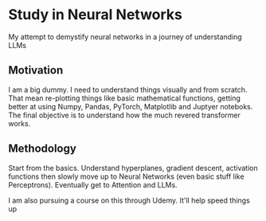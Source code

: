 # Study in Neural Networks
My attempt to demystify neural networks in a journey of understanding LLMs

## Motivation

I am a big dummy. I need to understand things visually and from scratch. That mean re-plotting things like basic mathematical functions, getting better at using Numpy, Pandas, PyTorch, Matplotlib and Juptyer noteboks. The final objective is to understand how the much revered transformer works. 


## Methodology

Start from the basics. Understand hyperplanes, gradient descent, activation functions then slowly move up to Neural Networks (even basic stuff like Perceptrons). Eventually get to Attention and LLMs. 

I am also pursuing a course on this through Udemy. It'll help speed things up
